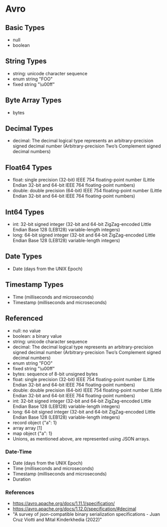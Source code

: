 # Avro

## Basic Types

* null
* boolean

## String Types

* string: unicode character sequence
* enum	string	"FOO"
* fixed	string	"\u00ff"

## Byte Array Types

* bytes

## Decimal Types

* decimal: The decimal logical type represents an arbitrary-precision signed decimal number (Arbitrary-precision Two’s Complement signed decimal numbers)

## Float64 Types

* float: single precision (32-bit) IEEE 754 floating-point number (Little Endian 32-bit and 64-bit IEEE 764 floating-point numbers)
* double: double precision (64-bit) IEEE 754 floating-point number (Little Endian 32-bit and 64-bit IEEE 764 floating-point numbers)

## Int64 Types

* int: 32-bit signed integer (32-bit and 64-bit ZigZag-encoded Little Endian Base 128 (LEB128) variable-length integers)
* long: 64-bit signed integer (32-bit and 64-bit ZigZag-encoded Little Endian Base 128 (LEB128) variable-length integers)

## Date Types

* Date (days from the UNIX Epoch)

## Timestamp Types

* Time (milliseconds and microseconds)
* Timestamp (milliseconds and microseconds)

## Referenced

* null: no value
* boolean: a binary value
* string: unicode character sequence
* decimal: The decimal logical type represents an arbitrary-precision signed decimal number (Arbitrary-precision Two’s Complement signed decimal numbers)
* enum	string	"FOO"
* fixed	string	"\u00ff"
* bytes: sequence of 8-bit unsigned bytes
* float: single precision (32-bit) IEEE 754 floating-point number (Little Endian 32-bit and 64-bit IEEE 764 floating-point numbers)
* double: double precision (64-bit) IEEE 754 floating-point number (Little Endian 32-bit and 64-bit IEEE 764 floating-point numbers)
* int: 32-bit signed integer (32-bit and 64-bit ZigZag-encoded Little Endian Base 128 (LEB128) variable-length integers)
* long: 64-bit signed integer (32-bit and 64-bit ZigZag-encoded Little Endian Base 128 (LEB128) variable-length integers)
* record	object	{"a": 1}
* array	array	[1]
* map	object	{"a": 1}
* Unions, as mentioned above, are represented using JSON arrays.

### Date-Time

* Date (days from the UNIX Epoch)
* Time (milliseconds and microseconds)
* Timestamp (milliseconds and microseconds)
* Duration

### References

* https://avro.apache.org/docs/1.11.1/specification/
* https://avro.apache.org/docs/1.12.0/specification/#decimal
* "A survey of json-compatible binary serialization specifications - Juan Cruz Viotti and Mital Kinderkhedia (2022)"